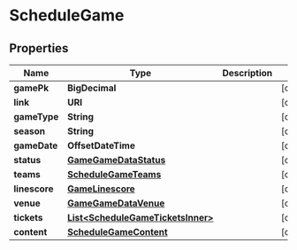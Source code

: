 

# ScheduleGame


## Properties

| Name | Type | Description | Notes |
|------------ | ------------- | ------------- | -------------|
|**gamePk** | **BigDecimal** |  |  [optional] |
|**link** | **URI** |  |  [optional] |
|**gameType** | **String** |  |  [optional] |
|**season** | **String** |  |  [optional] |
|**gameDate** | **OffsetDateTime** |  |  [optional] |
|**status** | [**GameGameDataStatus**](GameGameDataStatus.md) |  |  [optional] |
|**teams** | [**ScheduleGameTeams**](ScheduleGameTeams.md) |  |  [optional] |
|**linescore** | [**GameLinescore**](GameLinescore.md) |  |  [optional] |
|**venue** | [**GameGameDataVenue**](GameGameDataVenue.md) |  |  [optional] |
|**tickets** | [**List&lt;ScheduleGameTicketsInner&gt;**](ScheduleGameTicketsInner.md) |  |  [optional] |
|**content** | [**ScheduleGameContent**](ScheduleGameContent.md) |  |  [optional] |



